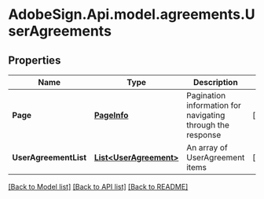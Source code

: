 # AdobeSign.Api.model.agreements.UserAgreements
## Properties

Name | Type | Description | Notes
------------ | ------------- | ------------- | -------------
**Page** | [**PageInfo**](PageInfo.md) | Pagination information for navigating through the response | [optional] 
**UserAgreementList** | [**List&lt;UserAgreement&gt;**](UserAgreement.md) | An array of UserAgreement items | [optional] 

[[Back to Model list]](../README.md#documentation-for-models) [[Back to API list]](../README.md#documentation-for-api-endpoints) [[Back to README]](../README.md)

